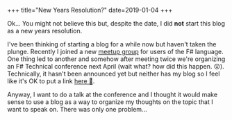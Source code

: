 +++
title="New Years Resolution?"
date=2019-01-04
+++

Ok... You might not believe this but, despite the date, I did **not** start this blog as a new years resolution.

<!-- more -->

I've been thinking of starting a blog for a while now but haven't taken the plunge.  Recently I joined a new [meetup group](https://www.meetup.com/Triangle-F/) for users of the F# language.  One thing led to another and somehow after meeting twice we're organizing an F# Technical conference next April (wait what? how did this happen. 😲). Technically, it hasn't been announced yet but neither has my blog so I feel like it's OK to put a link [here 🐔](https://southernfriedfsharp.com/).  

Anyway, I want to do a talk at the conference and I thought it would make sense to use a blog as a way to organize my thoughts on the topic that I want to speak on.  There was only one problem... 